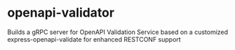 # openapi-validator

Builds a gRPC server for OpenAPI Validation Service based on a customized express-openapi-validate for enhanced RESTCONF support
